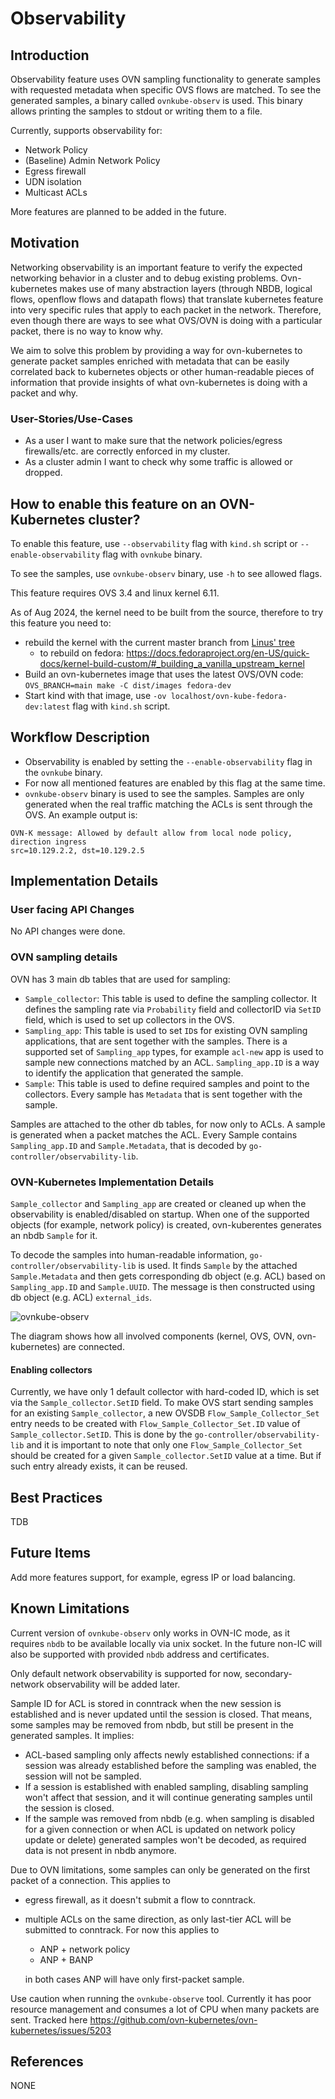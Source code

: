 # Observability

## Introduction

Observability feature uses OVN sampling functionality to generate samples with requested metadata when
specific OVS flows are matched. To see the generated samples, a binary called `ovnkube-observ` is used.
This binary allows printing the samples to stdout or writing them to a file.

Currently, supports observability for:
- Network Policy
- (Baseline) Admin Network Policy
- Egress firewall
- UDN isolation
- Multicast ACLs

More features are planned to be added in the future. 

## Motivation

Networking observability is an important feature to verify the expected networking behavior in a cluster and
to debug existing problems.
Ovn-kubernetes makes use of many abstraction layers (through NBDB, logical flows, openflow flows and datapath flows) 
that translate kubernetes feature into very specific rules that apply 
to each packet in the network. Therefore, even though there are ways to see what OVS/OVN is doing with a particular packet, 
there is no way to know why.

We aim to solve this problem by providing a way for ovn-kubernetes to generate packet samples enriched with metadata 
that can be easily correlated back to kubernetes objects or other human-readable pieces of information that provide 
insights of what ovn-kubernetes is doing with a packet and why.

### User-Stories/Use-Cases

- As a user I want to make sure that the network policies/egress firewalls/etc. are correctly enforced in my cluster.
- As a cluster admin I want to check why some traffic is allowed or dropped.

## How to enable this feature on an OVN-Kubernetes cluster?

To enable this feature, use `--observability` flag with `kind.sh` script or `--enable-observability` flag with `ovnkube` binary.

To see the samples, use `ovnkube-observ` binary, use `-h` to see allowed flags.

This feature requires OVS 3.4 and linux kernel 6.11.

As of Aug 2024, the kernel need to be built from the source, therefore to try this feature you need to:
- rebuild the kernel with the current master branch from [Linus' tree](https://git.kernel.org/pub/scm/linux/kernel/git/torvalds/linux.git)
  - to rebuild on fedora: https://docs.fedoraproject.org/en-US/quick-docs/kernel-build-custom/#_building_a_vanilla_upstream_kernel
- Build an ovn-kubernetes image that uses the latest OVS/OVN code:
`OVS_BRANCH=main make -C dist/images fedora-dev`
- Start kind with that image, use `-ov localhost/ovn-kube-fedora-dev:latest` flag with `kind.sh` script.

## Workflow Description

- Observability is enabled by setting the `--enable-observability` flag in the `ovnkube` binary.
- For now all mentioned features are enabled by this flag at the same time.
- `ovnkube-observ` binary is used to see the samples. Samples are only generated when the real traffic matching the ACLs
is sent through the OVS. An example output is:
```
OVN-K message: Allowed by default allow from local node policy, direction ingress
src=10.129.2.2, dst=10.129.2.5
```

## Implementation Details

### User facing API Changes

No API changes were done.

### OVN sampling details

OVN has 3 main db tables that are used for sampling:
- `Sample_collector`: This table is used to define the sampling collector. It defines the sampling rate via `Probability` field
and collectorID via `SetID` field, which is used to set up collectors in the OVS. 
- `Sampling_app`: This table is used to set `ID`s for existing OVN sampling applications, that are sent together with the samples.
There is a supported set of `Sampling_app` types, for example `acl-new` app is used to sample new connections matched by an ACL.
`Sampling_app.ID` is a way to identify the application that generated the sample.
- `Sample`: This table is used to define required samples and point to the collectors. 
Every sample has `Metadata` that is sent together with the sample.

Samples are attached to the other db tables, for now only to ACLs.
A sample is generated when a packet matches the ACL. Every Sample contains `Sampling_app.ID` and `Sample.Metadata`,
that is decoded by `go-controller/observability-lib`.

### OVN-Kubernetes Implementation Details

`Sample_collector` and `Sampling_app` are created or cleaned up when the observability is enabled/disabled on startup.
When one of the supported objects (for example, network policy) is created, ovn-kuberentes generates an nbdb `Sample` for it.

To decode the samples into human-readable information, `go-controller/observability-lib` is used. It finds `Sample`
by the attached `Sample.Metadata` and then gets corresponding db object (e.g. ACL) based on `Sampling_app.ID` and `Sample.UUID`.
The message is then constructed using db object (e.g. ACL) `external_ids`.

![ovnkube-observ](../images/ovnkube-observ.png)

The diagram shows how all involved components (kernel, OVS, OVN, ovn-kubernetes) are connected.

#### Enabling collectors

Currently, we have only 1 default collector with hard-coded ID, which is set via the `Sample_collector.SetID` field.
To make OVS start sending samples for an existing `Sample_collector`, a new OVSDB `Flow_Sample_Collector_Set` entry
needs to be created with `Flow_Sample_Collector_Set.ID` value of `Sample_collector.SetID`. 
This is done by the `go-controller/observability-lib` and it is important to note that only one `Flow_Sample_Collector_Set`
should be created for a given `Sample_collector.SetID` value at a time. But if such entry already exists, it can be reused.

## Best Practices

TDB

## Future Items

Add more features support, for example, egress IP or load balancing.

## Known Limitations

Current version of `ovnkube-observ` only works in OVN-IC mode, as it requires `nbdb` to be available locally via unix socket.
In the future non-IC will also be supported with provided `nbdb` address and certificates.

Only default network observability is supported for now, secondary-network observability will be added later.

Sample ID for ACL is stored in conntrack when the new session is established and is never updated until the session is closed.
That means, some samples may be removed from nbdb, but still be present in the generated samples. It implies:
- ACL-based sampling only affects newly established connections: if a session was already established before the sampling was enabled,
the session will not be sampled.
- If a session is established with enabled sampling, disabling sampling won't affect that session, and it will continue
generating samples until the session is closed.
- If the sample was removed from nbdb (e.g. when sampling is disabled for a given connection or when ACL is updated on network policy
update or delete) generated samples won't be decoded, as required data is not present in nbdb anymore.

Due to OVN limitations, some samples can only be generated on the first packet of a connection.
This applies to 
- egress firewall, as it doesn't submit a flow to conntrack.
- multiple ACLs on the same direction, as only last-tier ACL will be submitted to conntrack. For now this applies to 
  - ANP + network policy
  - ANP + BANP 
  
  in both cases ANP will have only first-packet sample.

Use caution when running the `ovnkube-observe` tool. Currently it has poor resource management and consumes a lot of 
CPU when many packets are sent. Tracked here https://github.com/ovn-kubernetes/ovn-kubernetes/issues/5203

## References

NONE
